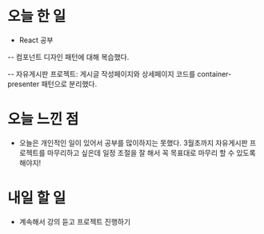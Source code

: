 # 오늘 한 일

-   React 공부

-- 컴포넌트 디자인 패턴에 대해 복습했다.

-- 자유게시판 프로젝트: 게시글 작성페이지와 상세페이지 코드를 container-presenter 패턴으로 분리했다.

# 오늘 느낀 점

-   오늘은 개인적인 일이 있어서 공부를 많이하지는 못했다. 3월초까지 자유게시판 프로젝트를 마무리하고 싶은데 일정 조절을 잘 해서 꼭 목표대로 마무리 할 수 있도록 해야지!

# 내일 할 일

-   계속해서 강의 듣고 프로젝트 진행하기
